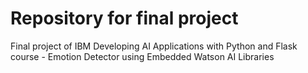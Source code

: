 # Repository for final project
Final project of IBM Developing AI Applications with Python and Flask course - Emotion Detector using Embedded Watson AI Libraries
